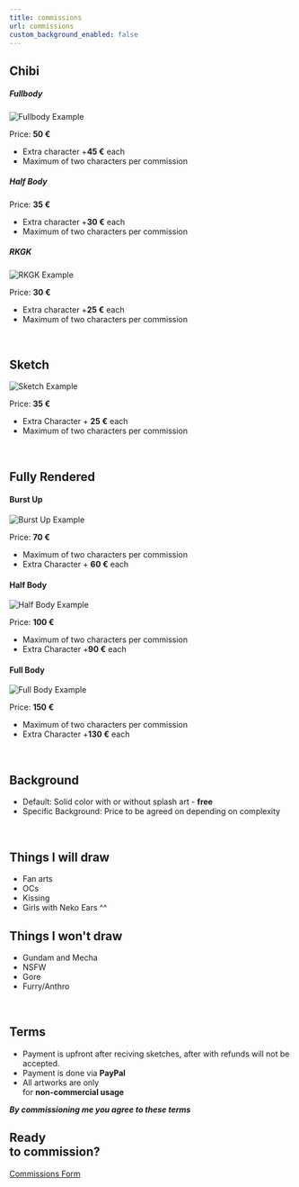 ```yaml
---
title: commissions
url: commissions
custom_background_enabled: false
---
```

## Chibi

##### Fullbody

![Fullbody Example](/images/elyswing-optimised.jpg "Chibi - Fullbody")

Price: **50 €**

* Extra character +**45 €** each
* Maximum of two characters per commission

##### Half Body

Price: **35 €**

* Extra character +**30 €** each
* Maximum of two characters per commission

##### RKGK

![RKGK Example](/images/bd-7-optimised-.jpg "Chibi - RKGB")

Price: **30 €**

* Extra character +**25 €** each
* Maximum of two characters per commission

&nbsp;

## Sketch

![Sketch Example](/images/sl-2-optimised-.jpg "Sketch")

Price: **35 €**

* Extra Character + **25 €** each
* Maximum of two characters per commission

&nbsp;

## Fully Rendered

#### Burst Up

![Burst Up Example](/images/ayaka-optimised.jpg "Burst Up")

Price: **70 €**

* Maximum of two characters per commission
* Extra Character + **60 €** each

#### Half Body

![Half Body Example](/images/eden-summer-optimised-.jpg "Half Body")

Price: **100 €**

* Maximum of two characters per commission
* Extra Character +**90 €** each

#### Full Body

![Full Body Example](/images/rita-dudu-optimised-.jpg "Full Body")

Price: **150 €**

* Maximum of two characters per commission
* Extra Character +**130 €** each

&nbsp;

## Background

* Default: Solid color with or without splash art - **free**
* Specific Background: Price to be agreed on depending on complexity

&nbsp;

## Things I will draw

* Fan arts
* OCs
* Kissing
* Girls with Neko Ears ^^

## Things I won't draw

* Gundam and Mecha
* NSFW
* Gore
* Furry/Anthro

&nbsp;

## Terms

* Payment is upfront after reciving sketches, after with refunds will not be accepted. 
* Payment is done via **PayPal**
* All artworks are only <br class="show_ss">for **non-commercial usage**

***By commissioning me you agree to these terms***

## Ready <br>to commission?

<a href="https://forms.gle/Yua8ondmrv8tNZ1j7" class="button3" target="_blank"> Commissions Form </a>